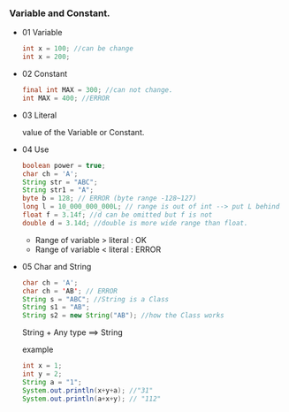 ### Variable and Constant.

- 01 Variable

  ```java
  int x = 100; //can be change
  int x = 200;
  ```

  

- 02 Constant

  ```java
  final int MAX = 300; //can not change.
  int MAX = 400; //ERROR
  ```

- 03 Literal 

  value of the Variable or Constant.

- 04 Use

  ```java
  boolean power = true;
  char ch = 'A';
  String str = "ABC";
  String str1 = "A";
  byte b = 128; // ERROR (byte range -128~127)
  long l = 10_000_000_000L; // range is out of int --> put L behind
  float f = 3.14f; //d can be omitted but f is not
  double d = 3.14d; //double is more wide range than float.
  ```

  - Range of variable > literal : OK
  - Range of variable < literal : ERROR

- 05 Char and String

  ```java
  char ch = 'A';
  char ch = 'AB'; // ERROR
  String s = "ABC"; //String is a Class
  String s1 = "AB"; 
  String s2 = new String("AB"); //how the Class works
  ```

  String + Any type ==> String

  example

  ```java
  int x = 1;
  int y = 2;
  String a = "1";
  System.out.println(x+y+a); //"31"
  System.out.println(a+x+y); // "112"
  ```

  
